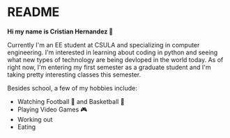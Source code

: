 # README
**Hi my name is Cristian Hernandez :wave:**

Currently I'm an EE student at CSULA and specializing in computer engineering.
I'm interested in learning about coding in python and seeing what new types of 
technology are being devloped in the world today.
As of right now, I'm entering my first semester as a graduate student and 
I'm taking pretty interesting classes this semester.

Besides school, a few of my hobbies include:
- Watching Football :football: and Basketball :basketball:
- Playing Video Games :video_game:
- Working out
- Eating
